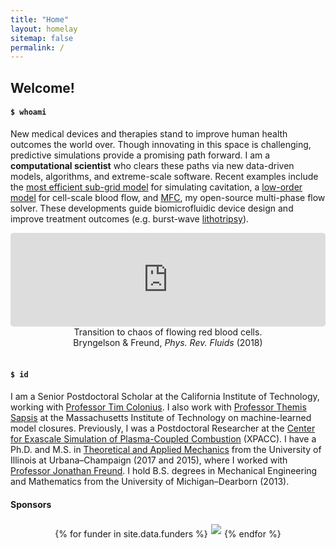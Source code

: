 ```yaml
---
title: "Home"
layout: homelay
sitemap: false
permalink: /
---
```


## Welcome!

#### `$ whoami`

New medical devices and therapies stand to improve human health outcomes the world over.
Though innovating in this space is challenging, predictive simulations provide a promising path forward.
I am a **computational scientist** who clears these paths via new data-driven models, algorithms, and extreme-scale software.
Recent examples include the <a href="{{ site.url }}{{ site.baseurl }}/papers/bryngelson-IJMF-20.pdf" target="_blank">most efficient sub-grid model</a> for simulating cavitation, a <a href="{{ site.url }}{{ site.baseurl }}/papers/bryngelson-PRE-19.pdf" target="_blank">low-order model</a> for cell-scale blood flow, and <a href="https://mfc-caltech.github.io/" target="_blank">MFC</a>, my open-source multi-phase flow solver.
These developments guide biomicrofluidic device design and improve treatment outcomes (e.g. burst-wave <a href="https://www.hopkinsmedicine.org/health/treatment-tests-and-therapies/lithotripsy" target="_blank">lithotripsy</a>).

<div class="container">
<div class="row">
<center>
<iframe src="https://player.vimeo.com/video/455688517?autoplay=1&loop=1&autopause=0&muted=1&quality=360p&background=1" width="100%" style="border-style:solid;border-radius:5px;" frameborder="0" allow="autoplay"></iframe>
Transition to chaos of flowing red blood cells. <br/>
Bryngelson & Freund, <i>Phys. Rev. Fluids</i> (2018)
</center>
</div>
</div>
<br/>

#### `$ id`

I am a Senior Postdoctoral Scholar at the California Institute of Technology, working with <a href="https://www.colonius.caltech.edu/" target="_blank">Professor Tim Colonius</a>.
I also work with <a href="http://sandlab.mit.edu/" target="_blank">Professor Themis Sapsis</a> at the Massachusetts Institute of Technology on machine-learned model closures.
Previously, I was a Postdoctoral Researcher at the <a href="https://xpacc.illinois.edu/" target="_blank">Center for Exascale Simulation of Plasma-Coupled Combustion</a> (XPACC).
I have a Ph.D. and M.S. in <a href="https://mechanical.illinois.edu/graduate/graduate-degree-programs/phd-programs/phd-theoretical-and-applied-mechanics" target="_blank">Theoretical and Applied Mechanics</a> from the University of Illinois at Urbana–Champaign (2017 and 2015), where I worked with <a href="https://aerospace.illinois.edu/directory/profile/jbfreund" target="_blank">Professor Jonathan Freund</a>.
I hold B.S. degrees in Mechanical Engineering and Mathematics from the University of Michigan–Dearborn (2013).

<div class="jumbotron">
  <h4>Sponsors</h4>
  <div style='display:block; text-align:center; margin-left:auto; margin-right:auto;'>
 {% for funder in site.data.funders %}<a href="{{ funder.url }}" target="_blank"><img src='{{ site.url }}{{ site.baseurl }}/images/logopic/{{ funder.image }}' style='max-height: 80px; max-width: 200px; margin: 1%'/></a>{% endfor %}
  </div>
</div>
